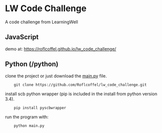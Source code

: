# LW Code Challenge

A code challenge from LearningWell

## JavaScript

demo at: https://roflcoffel.github.io/lw_code_challenge/

## Python (/python)

clone the project or just download the [main.py](python/main.py) file.

        git clone https://github.com/Roflcoffel/lw_code_challenge.git

install scb python wrapper (pip is included in the install from python version 3.4).

        pip install pyscbwrapper

run the program with:

        python main.py